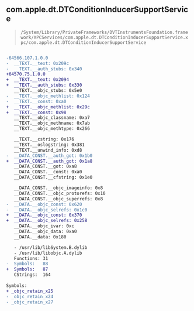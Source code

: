 ## com.apple.dt.DTConditionInducerSupportService

> `/System/Library/PrivateFrameworks/DVTInstrumentsFoundation.framework/XPCServices/com.apple.dt.DTConditionInducerSupportService.xpc/com.apple.dt.DTConditionInducerSupportService`

```diff

-64566.107.1.0.0
-  __TEXT.__text: 0x209c
-  __TEXT.__auth_stubs: 0x340
+64570.75.1.0.0
+  __TEXT.__text: 0x2094
+  __TEXT.__auth_stubs: 0x330
   __TEXT.__objc_stubs: 0x5e0
-  __TEXT.__objc_methlist: 0x124
-  __TEXT.__const: 0xa0
+  __TEXT.__objc_methlist: 0x29c
+  __TEXT.__const: 0x98
   __TEXT.__objc_classname: 0xa7
   __TEXT.__objc_methname: 0x7ab
   __TEXT.__objc_methtype: 0x266

   __TEXT.__cstring: 0x176
   __TEXT.__oslogstring: 0x381
   __TEXT.__unwind_info: 0xd8
-  __DATA_CONST.__auth_got: 0x1b0
+  __DATA_CONST.__auth_got: 0x1a8
   __DATA_CONST.__got: 0xa8
   __DATA_CONST.__const: 0xa0
   __DATA_CONST.__cfstring: 0x1e0

   __DATA_CONST.__objc_imageinfo: 0x8
   __DATA_CONST.__objc_protorefs: 0x10
   __DATA_CONST.__objc_superrefs: 0x8
-  __DATA.__objc_const: 0x620
-  __DATA.__objc_selrefs: 0x1c0
+  __DATA.__objc_const: 0x370
+  __DATA.__objc_selrefs: 0x258
   __DATA.__objc_ivar: 0xc
   __DATA.__objc_data: 0xa0
   __DATA.__data: 0x180

   - /usr/lib/libSystem.B.dylib
   - /usr/lib/libobjc.A.dylib
   Functions: 31
-  Symbols:   88
+  Symbols:   87
   CStrings:  164
 
Symbols:
+ _objc_retain_x25
- _objc_retain_x24
- _objc_retain_x27

```
